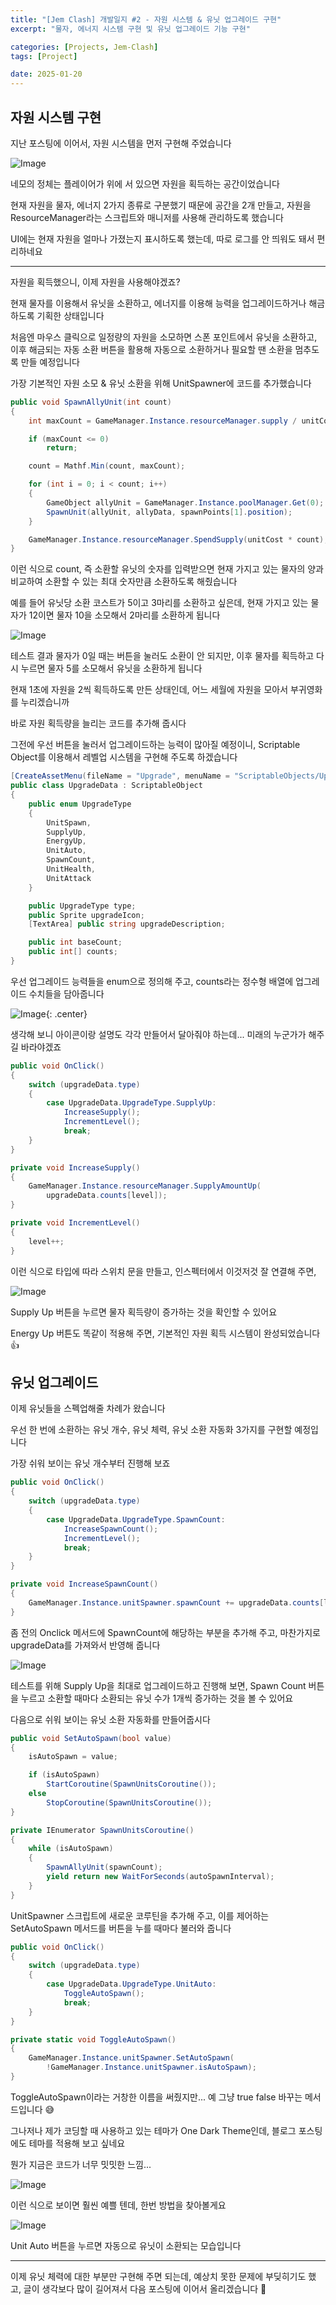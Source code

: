 ```yaml
---
title: "[Jem Clash] 개발일지 #2 - 자원 시스템 & 유닛 업그레이드 구현"
excerpt: "물자, 에너지 시스템 구현 및 유닛 업그레이드 기능 구현"

categories: [Projects, Jem-Clash]
tags: [Project]

date: 2025-01-20
---
```


## 자원 시스템 구현

지난 포스팅에 이어서, 자원 시스템을 먼저 구현해 주었습니다 

![Image](https://github.com/user-attachments/assets/d9d69597-63fa-422e-b27b-c21861d23dc2)

네모의 정체는 플레이어가 위에 서 있으면 자원을 획득하는 공간이었습니다

현재 자원을 물자, 에너지 2가지 종류로 구분했기 때문에 공간을 2개 만들고, 자원을 ResourceManager라는 스크립트와 매니저를 사용해 관리하도록 했습니다

UI에는 현재 자원을 얼마나 가졌는지 표시하도록 했는데, 따로 로그를 안 띄워도 돼서 편리하네요

---

자원을 획득했으니, 이제 자원을 사용해야겠죠?

현재 물자를 이용해서 유닛을 소환하고, 에너지를 이용해 능력을 업그레이드하거나 해금하도록 기획한 상태입니다

처음엔 마우스 클릭으로 일정량의 자원을 소모하면 스폰 포인트에서 유닛을 소환하고, 이후 해금되는 자동 소환 버튼을 활용해 자동으로 소환하거나 필요할 땐 소환을 멈추도록 만들 예정입니다

가장 기본적인 자원 소모 & 유닛 소환을 위해 UnitSpawner에 코드를 추가했습니다

```cs
public void SpawnAllyUnit(int count)
{
    int maxCount = GameManager.Instance.resourceManager.supply / unitCost;

    if (maxCount <= 0)
        return;

    count = Mathf.Min(count, maxCount);

    for (int i = 0; i < count; i++)
    {
        GameObject allyUnit = GameManager.Instance.poolManager.Get(0);
        SpawnUnit(allyUnit, allyData, spawnPoints[1].position);
    }

    GameManager.Instance.resourceManager.SpendSupply(unitCost * count);
}
```

이런 식으로 count, 즉 소환할 유닛의 숫자를 입력받으면 현재 가지고 있는 물자의 양과 비교하여 소환할 수 있는 최대 숫자만큼 소환하도록 해줬습니다

예를 들어 유닛당 소환 코스트가 5이고 3마리를 소환하고 싶은데, 현재 가지고 있는 물자가 12이면 물자 10을 소모해서 2마리를 소환하게 됩니다

![Image](https://github.com/user-attachments/assets/ce557292-5b08-46af-94cc-c07eaa8479b4)

테스트 결과 물자가 0일 때는 버튼을 눌러도 소환이 안 되지만, 이후 물자를 획득하고 다시 누르면 물자 5를 소모해서 유닛을 소환하게 됩니다

현재 1초에 자원을 2씩 획득하도록 만든 상태인데, 어느 세월에 자원을 모아서 부귀영화를 누리겠습니까

바로 자원 획득량을 늘리는 코드를 추가해 줍시다

그전에 우선 버튼을 눌러서 업그레이드하는 능력이 많아질 예정이니, Scriptable Object를 이용해서 레벨업 시스템을 구현해 주도록 하겠습니다

```cs
[CreateAssetMenu(fileName = "Upgrade", menuName = "ScriptableObjects/UpgradeData")]
public class UpgradeData : ScriptableObject
{
    public enum UpgradeType
    {
        UnitSpawn,
        SupplyUp,
        EnergyUp,
        UnitAuto,
        SpawnCount,
        UnitHealth,
        UnitAttack
    }

    public UpgradeType type;
    public Sprite upgradeIcon;
    [TextArea] public string upgradeDescription;

    public int baseCount;
    public int[] counts;
}
```

우선 업그레이드 능력들을 enum으로 정의해 주고, counts라는 정수형 배열에 업그레이드 수치들을 담아줍니다

![Image](https://github.com/user-attachments/assets/ef56da51-bf95-45f5-8534-94732e346938){: .center}

생각해 보니 아이콘이랑 설명도 각각 만들어서 달아줘야 하는데... 미래의 누군가가 해주길 바라야겠죠

```cs
public void OnClick()
{
    switch (upgradeData.type)
    {
        case UpgradeData.UpgradeType.SupplyUp:
            IncreaseSupply();
            IncrementLevel();
            break;
    }
}

private void IncreaseSupply()
{
    GameManager.Instance.resourceManager.SupplyAmountUp(
        upgradeData.counts[level]);
}

private void IncrementLevel()
{
    level++;
}
```

이런 식으로 타입에 따라 스위치 문을 만들고, 인스펙터에서 이것저것 잘 연결해 주면,

![Image](https://github.com/user-attachments/assets/7886ca17-9517-4559-befd-9a05a8f10d20)

Supply Up 버튼을 누르면 물자 획득량이 증가하는 것을 확인할 수 있어요

Energy Up 버튼도 똑같이 적용해 주면, 기본적인 자원 획득 시스템이 완성되었습니다 👍

## 유닛 업그레이드

이제 유닛들을 스펙업해줄 차례가 왔습니다

우선 한 번에 소환하는 유닛 개수, 유닛 체력, 유닛 소환 자동화 3가지를 구현할 예정입니다

가장 쉬워 보이는 유닛 개수부터 진행해 보죠

```cs
public void OnClick()
{
    switch (upgradeData.type)
    {
        case UpgradeData.UpgradeType.SpawnCount:
            IncreaseSpawnCount();
            IncrementLevel();
            break;
    }
}

private void IncreaseSpawnCount()
{
    GameManager.Instance.unitSpawner.spawnCount += upgradeData.counts[level];
}
```

좀 전의 Onclick 메서드에 SpawnCount에 해당하는 부분을 추가해 주고, 마찬가지로 upgradeData를 가져와서 반영해 줍니다

![Image](https://github.com/user-attachments/assets/84f98057-3c84-4dd2-b709-b1261d9c2f49)

테스트를 위해 Supply Up을 최대로 업그레이드하고 진행해 보면, Spawn Count 버튼을 누르고 소환할 때마다 소환되는 유닛 수가 1개씩 증가하는 것을 볼 수 있어요

다음으로 쉬워 보이는 유닛 소환 자동화를 만들어줍시다

```cs
public void SetAutoSpawn(bool value)
{
    isAutoSpawn = value;

    if (isAutoSpawn)
        StartCoroutine(SpawnUnitsCoroutine());
    else
        StopCoroutine(SpawnUnitsCoroutine());
}

private IEnumerator SpawnUnitsCoroutine()
{
    while (isAutoSpawn)
    {
        SpawnAllyUnit(spawnCount);
        yield return new WaitForSeconds(autoSpawnInterval);
    }
}
```

UnitSpawner 스크립트에 새로운 코루틴을 추가해 주고, 이를 제어하는 SetAutoSpawn 메서드를 버튼을 누를 때마다 불러와 줍니다

```cs
public void OnClick()
{
    switch (upgradeData.type)
    {
        case UpgradeData.UpgradeType.UnitAuto:
            ToggleAutoSpawn();
            break;
    }
}

private static void ToggleAutoSpawn()
{
    GameManager.Instance.unitSpawner.SetAutoSpawn(
        !GameManager.Instance.unitSpawner.isAutoSpawn);
}
```

ToggleAutoSpawn이라는 거창한 이름을 써줬지만... 예 그냥 true false 바꾸는 메서드입니다 😅

그나저나 제가 코딩할 때 사용하고 있는 테마가 One Dark Theme인데, 블로그 포스팅에도 테마를 적용해 보고 싶네요

뭔가 지금은 코드가 너무 밋밋한 느낌...

![Image](https://github.com/user-attachments/assets/886259b4-d3dc-49ec-ba87-399b5ab24fb2)

이런 식으로 보이면 훨씬 예쁠 텐데, 한번 방법을 찾아볼게요

![Image](https://github.com/user-attachments/assets/1faeb64e-1215-44e5-8a2c-13b8f999fa7a)

Unit Auto 버튼을 누르면 자동으로 유닛이 소환되는 모습입니다

---

이제 유닛 체력에 대한 부분만 구현해 주면 되는데, 예상치 못한 문제에 부딪히기도 했고, 글이 생각보다 많이 길어져서 다음 포스팅에 이어서 올리겠습니다 👋